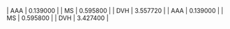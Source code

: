 | AAA | 0.139000 |
| MS | 0.595800 |
| DVH | 3.557720 |
| AAA | 0.139000 |
| MS | 0.595800 |
| DVH | 3.427400 |

